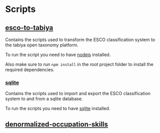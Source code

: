 # Scripts

## [esco-to-tabiya](esco-to-tabiya)

Contains the scripts used to transform the ESCO classification system to the tabiya open taxonomy platform.

To run the script you need to have [nodejs](https://nodejs.org/en/) installed.

Also make sure to run `npm install` in the root project folder to install the required dependencies.

### [sqlite](sqlite)

Contains the scripts used to import and export the ESCO classification system to and from a sqlite database.

To run the scripts you need to have [sqlite](https://www.sqlite.org/index.html) installed.

## [denormalized-occupation-skills](denormalized-occupation-skills)
